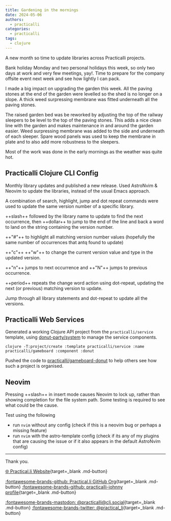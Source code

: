 ```yaml
---
title: Gardening in the mornings
date: 2024-05-06
authors:
  - practicalli
categories:
  - practicalli
tags:
  - clojure
---
```



A new month so time to update libraries across Practicalli projects.

Bank holiday Monday and two personal holidays this week, so only two days at work and very few meetings, yay!.  Time to prepare for the company offsite event next week and see how lightly I can pack.

I made a big impact on upgrading the garden this week.  All the paving stones at the end of the garden were levelled so the shed is no longer on a slope.  A thick weed surpressing membrane was fitted underneath all the paving stones.

The raised garden bed was be reworked by adjusting the top of the railway sleepers to be level to the top of the paving stones.  This adds a nice clean line with the garden and makes maintenance in and around the garden easier. Weed surpressing membrane was added to the side and underneath of each sleeper.  Spare wood panels was used to keep the membrane in plate and to also add more robustness to the sleepers.

Most of the work was done in the early mornings as the weather was quite hot.

<!-- more -->

## Practicalli Clojure CLI Config

Monthly library updates and published a new release. Used AstroNvim & Neovim to update the libraries, instead of the usual Emacs approach.

A combination of search, highlight, jump and dot repeat commands were used to update the same version number of a specific library.

++slash++ followed by the library name to update to find the next occurrence, then ++dollar++ to jump to the end of the line and back a word to land on the string containing the version number.

++"#"++ to highlight all matching version number values (hopefully the same number of occurrences that antq found to update)

++"c"++ ++"w"++ to change the current version value and type in the updated version.

++"n"++ jumps to next occurrence and ++"N"++ jumps to previous occurrence.

++period++ repeats the change word action using dot-repeat, updating the next (or previous) matching version to update.

Jump through all library statements and dot-repeat to update all the versions.


## Practicalli Web Services

Generated a working Clojure API project from the `practicalli/service` template, using [donut-party/system](https://github.com/donut-party/system) to manage the service components.

```shell
clojure -T:project/create :template practicalli/service :name practicalli/gameboard :component :donut
```

Pushed the code to [practicalli/gameboard-donut](https://github.com/practicalli/gameboard-donut) to help others see how such a project is organised.


## Neovim

Pressing ++slash++ in insert mode causes Neovim to lock up, rather than showing completion for the file system path.  Some testing is required to see what could be the cause.

Test using the following

- run `nvim` without any config (check if this is a neovim bug or perhaps a missing feature)
- run `nvim` with the astro-template config (check if its any of my plugins that are causing the issue or if it also appears in the default AstroNvim config)


---
Thank you.

[:globe_with_meridians: Practical.li Website](https://practical.li){target=_blank .md-button}

[:fontawesome-brands-github: Practical.li GitHub Org](https://github.com/practicalli){target=_blank .md-button}
[:fontawesome-brands-github: practicalli-johnny profile](https://github.com/practicalli-johnny){target=_blank .md-button}

[:fontawesome-brands-mastodon: @practicalli@clj.social](https://clj.social/@practicalli){target=_blank .md-button}
[:fontawesome-brands-twitter: @practical_li](https://twitter.com/practcial_li){target=_blank .md-button}
